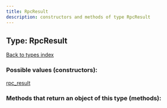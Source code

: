 ```yaml
---
title: RpcResult
description: constructors and methods of type RpcResult
---
```

## Type: RpcResult  
[Back to types index](index.md)



### Possible values (constructors):

[rpc\_result](../constructors/rpc_result.md)  



### Methods that return an object of this type (methods):



